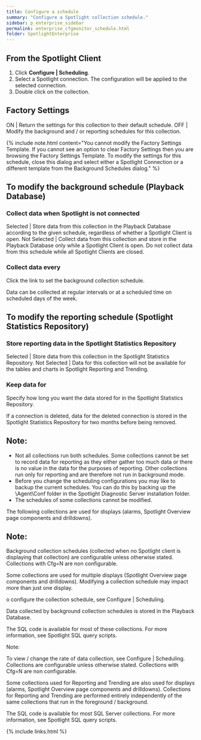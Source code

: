 ```yaml
---
title: Configure a schedule
summary: "Configure a Spotlight collection schedule."
sidebar: p_enterprise_sidebar
permalink: enterprise_cfgmonitor_schedule.html
folder: SpotlightEnterprise
---
```




## From the Spotlight Client

1. Click **Configure \| Scheduling**.
2. Select a Spotlight connection. The configuration will be applied to the selected connection.
3. Double click on the collection.


## Factory Settings

ON | Return the settings for this collection to their default schedule.
OFF | Modify the background and / or reporting schedules for this collection.

{% include note.html content="You cannot modify the Factory Settings Template. If you cannot see an option to clear Factory Settings then you are browsing the Factory Settings Template. To modify the settings for this schedule, close this dialog and select either a Spotlight Connection or a different template from the Background Schedules dialog." %}

## To modify the background schedule (Playback Database)

### Collect data when Spotlight is not connected

Selected | Store data from this collection in the Playback Database according to the given schedule, regardless of whether a Spotlight Client is open.
Not Selected | Collect data from this collection and store in the Playback Database only while a Spotlight Client is open. Do not collect data from this schedule while all Spotlight Clients are closed.

### Collect data every

Click the link to set the background collection schedule.

Data can be collected at regular intervals or at a scheduled time on scheduled days of the week.

## To modify the reporting schedule (Spotlight Statistics Repository)

### Store reporting data in the Spotlight Statistics Repository

Selected | Store data from this collection in the Spotlight Statistics Repository.
Not Selected | Data for this collection will not be available for the tables and charts in Spotlight Reporting and Trending.


### Keep data for

Specify how long you want the data stored for in the Spotlight Statistics Repository.

If a connection is deleted, data for the deleted connection is stored in the Spotlight Statistics Repository for two months before being removed.


## Note:

* Not all collections run both schedules. Some collections cannot be set to record data for reporting as they either gather too much data or there is no value in the data for the purposes of reporting. Other collections run only for reporting and are therefore not run in background mode.
* Before you change the scheduling configurations you may like to backup the current schedules. You can do this by backing up the \\Agent\\Conf folder in the Spotlight Diagnostic Server installation folder.
* The schedules of some collections cannot be modified.

The following collections are used for displays (alarms, Spotlight Overview page components and drilldowns).


## Note:

Background collection schedules (collected when no Spotlight client is displaying that collection) are configurable unless otherwise stated. Collections with Cfg=N are non configurable.

Some collections are used for multiple displays (Spotlight Overview page components and drilldowns). Modifying a collection schedule may impact more than just one display.

o configure the collection schedule, see Configure | Scheduling.

Data collected by background collection schedules is stored in the Playback Database.

The SQL code is available for most of these collections. For more information, see Spotlight SQL query scripts.  


 Note:

To view / change the rate of data collection, see Configure | Scheduling. Collections are configurable unless otherwise stated. Collections with Cfg=N are non configurable.

Some collections used for Reporting and Trending are also used for displays (alarms, Spotlight Overview page components and drilldowns). Collections for Reporting and Trending are performed entirely independently of the same collections that run in the foreground / background.

The SQL code is available for most SQL Server collections. For more information, see Spotlight SQL query scripts.  



{% include links.html %}
